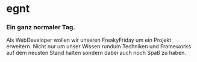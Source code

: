 egnt
====

### Ein ganz normaler Tag.

Als WebDeveloper wollen wir unseren FreakyFriday um ein Projekt erweitern. Nicht nur um unser Wissen rundum Techniken und Frameworks auf dem neusten Stand halten sondern dabei auch noch Spaß zu haben.


